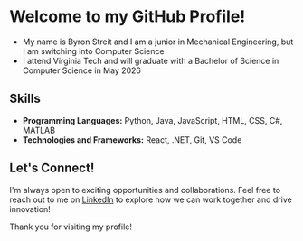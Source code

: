 # Welcome to my GitHub Profile!

- My name is Byron Streit and I am a junior in Mechanical Engineering, but I am switching into Computer Science
- I attend Virginia Tech and will graduate with a Bachelor of Science in Computer Science in May 2026

## Skills

- **Programming Languages:** Python, Java, JavaScript, HTML, CSS, C#, MATLAB
- **Technologies and Frameworks:** React, .NET, Git, VS Code

## Let's Connect!

I'm always open to exciting opportunities and collaborations. Feel free to reach out to me on [LinkedIn](https://www.linkedin.com/in/byronstreit/) to explore how we can work together and drive innovation!

Thank you for visiting my profile!
<!--
**byronscodes/byronscodes** is a ✨ _special_ ✨ repository because its `README.md` (this file) appears on your GitHub profile.

Here are some ideas to get you started:

- 🔭 I’m currently working on ...
- 🌱 I’m currently learning ...
- 👯 I’m looking to collaborate on ...
- 🤔 I’m looking for help with ...
- 💬 Ask me about ...
- 📫 How to reach me: ...
- 😄 Pronouns: ...
- ⚡ Fun fact: ...
-->
